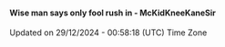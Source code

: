 #### Wise man says only fool rush in - McKidKneeKaneSir
Updated on 29/12/2024 - 00:58:18 (UTC) Time Zone
